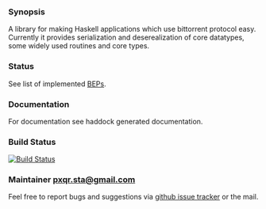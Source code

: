 ### Synopsis

A library for making Haskell applications which use bittorrent
protocol easy. Currently it provides serialization and deserealization
of core datatypes, some widely used routines and core types.

### Status

See list of implemented [BEPs](BEP.md).

### Documentation

For documentation see haddock generated documentation.

### Build Status

[![Build Status][1]][2]

[1]: https://travis-ci.org/cobit/bittorrent.png
[2]: https://travis-ci.org/cobit/bittorrent


### Maintainer <pxqr.sta@gmail.com>

Feel free to report bugs and suggestions via
[github issue tracker][issues] or the mail.

[issues]:      https://github.com/cobit/bittorrent/issues/new

